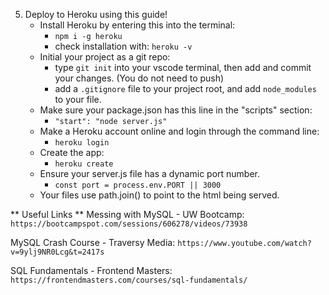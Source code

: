 5. Deploy to Heroku using this guide!
    - Install Heroku by entering this into the terminal:
        + `npm i -g heroku`
        + check installation with: `heroku -v`
    - Initial your project as a git repo:
        + type `git init` into your vscode terminal, then add and commit your changes. (You do not need to push)
        + add a `.gitignore` file to your project root, and add `node_modules` to your file. 
    - Make sure your package.json has this line in the "scripts" section:
        + `"start": "node server.js"`
    - Make a Heroku account online and login through the command line:
        + `heroku login`
    - Create the app:
        + `heroku create`
    - Ensure your server.js file has a dynamic port number. 
        + `const port = process.env.PORT || 3000`
    - Your files use path.join() to point to the html being served.

** Useful Links **
Messing with MySQL - UW Bootcamp:
`https://bootcampspot.com/sessions/606278/videos/73938`

MySQL Crash Course - Traversy Media:
`https://www.youtube.com/watch?v=9ylj9NR0Lcg&t=2417s`

SQL Fundamentals - Frontend Masters:
`https://frontendmasters.com/courses/sql-fundamentals/`

